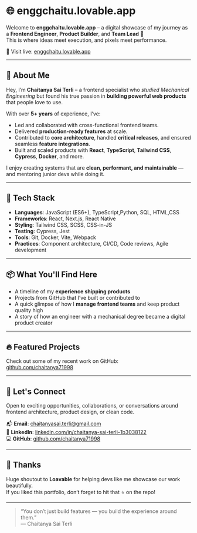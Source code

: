 # 🌐 enggchaitu.lovable.app

Welcome to **enggchaitu.lovable.app** – a digital showcase of my journey as a **Frontend Engineer**, **Product Builder**, and **Team Lead** 🚀  
This is where ideas meet execution, and pixels meet performance.

🔗 Visit live: [enggchaitu.lovable.app](https://enggchaitu.lovable.app)

---

## 👋 About Me

Hey, I’m **Chaitanya Sai Terli** – a frontend specialist who *studied Mechanical Engineering* but found his true passion in **building powerful web products** that people love to use.

With over **5+ years** of experience, I’ve:
- Led and collaborated with cross-functional frontend teams.
- Delivered **production-ready features** at scale.
- Contributed to **core architecture**, handled **critical releases**, and ensured seamless **feature integrations**.
- Built and scaled products with **React**, **TypeScript**, **Tailwind CSS**, **Cypress**, **Docker**, and more.

I enjoy creating systems that are **clean, performant, and maintainable** — and mentoring junior devs while doing it.

---

## 🔧 Tech Stack

- **Languages**: JavaScript (ES6+), TypeScript,Python, SQL, HTML,CSS
- **Frameworks**: React, Next.js, React Native
- **Styling**: Tailwind CSS, SCSS, CSS-in-JS
- **Testing**: Cypress, Jest
- **Tools**: Git, Docker, Vite, Webpack
- **Practices**: Component architecture, CI/CD, Code reviews, Agile development

---

## 📦 What You'll Find Here

- A timeline of my **experience shipping products**
- Projects from GitHub that I’ve built or contributed to
- A quick glimpse of how I **manage frontend teams** and keep product quality high
- A story of how an engineer with a mechanical degree became a digital product creator

---

## 🔥 Featured Projects

Check out some of my recent work on GitHub:  
[github.com/chaitanya71998](https://github.com/chaitanya71998?tab=repositories)

---

## 🤝 Let's Connect

Open to exciting opportunities, collaborations, or conversations around frontend architecture, product design, or clean code.

📬 **Email**: chaitanyasai.terli@gmail.com  
💼 **LinkedIn**: [linkedin.com/in/chaitanya-sai-terli-1b3038122](https://linkedin.com/in/chaitanya-sai-terli-1b3038122)  
💻 **GitHub**: [github.com/chaitanya71998](https://github.com/chaitanya71998)

---

## 🙏 Thanks

Huge shoutout to **Loavable** for helping devs like me showcase our work beautifully.  
If you liked this portfolio, don’t forget to hit that ⭐ on the repo!

---

> “You don’t just build features — you build the experience around them.”  
> — Chaitanya Sai Terli
